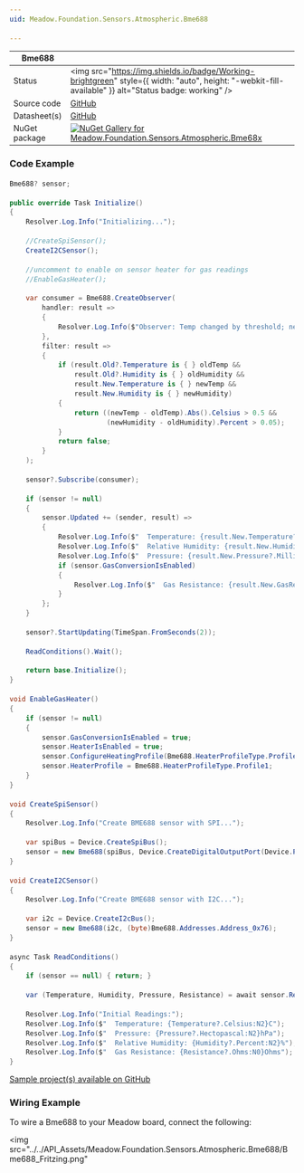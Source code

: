 ```yaml
---
uid: Meadow.Foundation.Sensors.Atmospheric.Bme688

---
```


| Bme688 | |
|--------|--------|
| Status | <img src="https://img.shields.io/badge/Working-brightgreen" style={{ width: "auto", height: "-webkit-fill-available" }} alt="Status badge: working" /> |
| Source code | [GitHub](https://github.com/WildernessLabs/Meadow.Foundation/tree/main/Source/Meadow.Foundation.Peripherals/Sensors.Atmospheric.Bme68x) |
| Datasheet(s) | [GitHub](https://github.com/WildernessLabs/Meadow.Foundation/tree/main/Source/Meadow.Foundation.Peripherals/Sensors.Atmospheric.Bme68x/Datasheet) |
| NuGet package | <a href="https://www.nuget.org/packages/Meadow.Foundation.Sensors.Atmospheric.Bme68x/" target="_blank"><img src="https://img.shields.io/nuget/v/Meadow.Foundation.Sensors.Atmospheric.Bme68x.svg?label=Meadow.Foundation.Sensors.Atmospheric.Bme68x" alt="NuGet Gallery for Meadow.Foundation.Sensors.Atmospheric.Bme68x" /></a> |

### Code Example

```csharp
Bme688? sensor;

public override Task Initialize()
{
    Resolver.Log.Info("Initializing...");

    //CreateSpiSensor();
    CreateI2CSensor();

    //uncomment to enable on sensor heater for gas readings
    //EnableGasHeater();

    var consumer = Bme688.CreateObserver(
        handler: result =>
        {
            Resolver.Log.Info($"Observer: Temp changed by threshold; new temp: {result.New.Temperature?.Celsius:N2}C, old: {result.Old?.Temperature?.Celsius:N2}C");
        },
        filter: result =>
        {
            if (result.Old?.Temperature is { } oldTemp &&
                result.Old?.Humidity is { } oldHumidity &&
                result.New.Temperature is { } newTemp &&
                result.New.Humidity is { } newHumidity)
            {
                return ((newTemp - oldTemp).Abs().Celsius > 0.5 &&
                        (newHumidity - oldHumidity).Percent > 0.05);
            }
            return false;
        }
    );

    sensor?.Subscribe(consumer);

    if (sensor != null)
    {
        sensor.Updated += (sender, result) =>
        {
            Resolver.Log.Info($"  Temperature: {result.New.Temperature?.Celsius:N2}C");
            Resolver.Log.Info($"  Relative Humidity: {result.New.Humidity:N2}%");
            Resolver.Log.Info($"  Pressure: {result.New.Pressure?.Millibar:N2}mbar ({result.New.Pressure?.Pascal:N2}Pa)");
            if (sensor.GasConversionIsEnabled)
            {
                Resolver.Log.Info($"  Gas Resistance: {result.New.GasResistance:N0}Ohms");
            }
        };
    }

    sensor?.StartUpdating(TimeSpan.FromSeconds(2));

    ReadConditions().Wait();

    return base.Initialize();
}

void EnableGasHeater()
{
    if (sensor != null)
    {
        sensor.GasConversionIsEnabled = true;
        sensor.HeaterIsEnabled = true;
        sensor.ConfigureHeatingProfile(Bme688.HeaterProfileType.Profile1, new Temperature(300), TimeSpan.FromMilliseconds(100), new Temperature(22));
        sensor.HeaterProfile = Bme688.HeaterProfileType.Profile1;
    }
}

void CreateSpiSensor()
{
    Resolver.Log.Info("Create BME688 sensor with SPI...");

    var spiBus = Device.CreateSpiBus();
    sensor = new Bme688(spiBus, Device.CreateDigitalOutputPort(Device.Pins.D01));
}

void CreateI2CSensor()
{
    Resolver.Log.Info("Create BME688 sensor with I2C...");

    var i2c = Device.CreateI2cBus();
    sensor = new Bme688(i2c, (byte)Bme688.Addresses.Address_0x76);
}

async Task ReadConditions()
{
    if (sensor == null) { return; }

    var (Temperature, Humidity, Pressure, Resistance) = await sensor.Read();

    Resolver.Log.Info("Initial Readings:");
    Resolver.Log.Info($"  Temperature: {Temperature?.Celsius:N2}C");
    Resolver.Log.Info($"  Pressure: {Pressure?.Hectopascal:N2}hPa");
    Resolver.Log.Info($"  Relative Humidity: {Humidity?.Percent:N2}%");
    Resolver.Log.Info($"  Gas Resistance: {Resistance?.Ohms:N0}Ohms");
}

```

[Sample project(s) available on GitHub](https://github.com/WildernessLabs/Meadow.Foundation/tree/main/Source/Meadow.Foundation.Peripherals/Sensors.Atmospheric.Bme68x/Samples/Bme688_Sample)

### Wiring Example

To wire a Bme688 to your Meadow board, connect the following:

<img src="../../API_Assets/Meadow.Foundation.Sensors.Atmospheric.Bme688/Bme688_Fritzing.png" 
